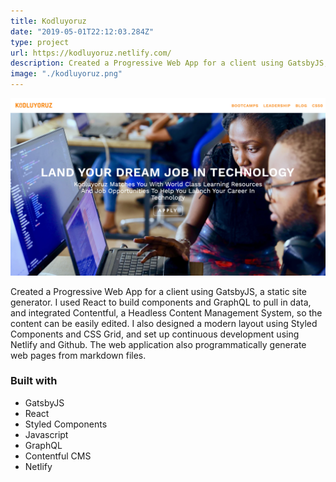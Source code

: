 ```yaml
---
title: Kodluyoruz
date: "2019-05-01T22:12:03.284Z"
type: project
url: https://kodluyoruz.netlify.com/
description: Created a Progressive Web App for a client using GatsbyJS, a static site generator. I used React to build components and GraphQL to pull in data, and integrated Contentful, a Headless Content Management System, so the content can be easily edited. I also designed a modern layout using Styled Components and CSS Grid, and set up continuous development using Netlify and Github. The web application also programmatically generate web pages from markdown files.
image: "./kodluyoruz.png"
---
```


![kodluyoruz by Daniel Kapper](./kodluyoruz.png)

Created a Progressive Web App for a client using GatsbyJS, a static site generator. I used React to build components and GraphQL to pull in data, and integrated Contentful, a Headless Content Management System, so the content can be easily edited. I also designed a modern layout using Styled Components and CSS Grid, and set up continuous development using Netlify and Github. The web application also programmatically generate web pages from markdown files.

### Built with

- GatsbyJS
- React
- Styled Components
- Javascript
- GraphQL
- Contentful CMS
- Netlify
